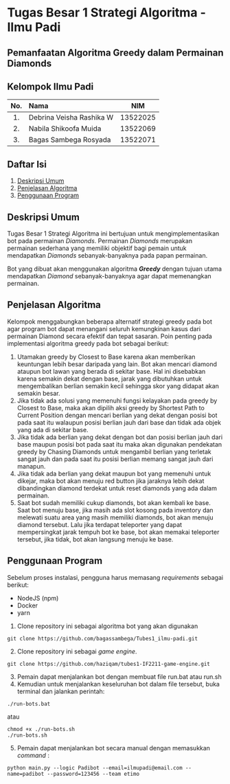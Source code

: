 # Tugas Besar 1 Strategi Algoritma - Ilmu Padi
## Pemanfaatan Algoritma Greedy dalam Permainan Diamonds

## Kelompok Ilmu Padi
| No. | Nama                     |   NIM    |
|:---:|:-------------------------|:--------:|
| 1.  | Debrina Veisha Rashika W | 13522025 |
| 2.  | Nabila Shikoofa Muida    | 13522069 |
| 3.  | Bagas Sambega Rosyada    | 13522071 |

## Daftar Isi
1. [Deskripsi Umum](#deskripsi-umum)
2. [Penjelasan Algoritma](#penjelasan-algoritma)
3. [Penggunaan Program](#penggunaan-program)

## Deskripsi Umum
Tugas Besar 1 Strategi Algoritma ini bertujuan untuk mengimplementasikan bot pada permainan _Diamonds_. Permainan _Diamonds_ merupakan permainan sederhana yang memiliki objektif bagi pemain untuk mendapatkan _Diamonds_ sebanyak-banyaknya pada papan permainan.

Bot yang dibuat akan menggunakan algoritma _**Greedy**_ dengan tujuan utama mendapatkan _Diamond_ sebanyak-banyaknya agar dapat memenangkan permainan.

## Penjelasan Algoritma
Kelompok menggabungkan beberapa alternatif strategi greedy pada bot agar program bot dapat menangani seluruh kemungkinan kasus dari permainan Diamond secara efektif dan tepat sasaran. Poin penting pada implementasi algoritma greedy pada bot sebagai berikut:
1. Utamakan greedy by Closest to Base karena akan memberikan keuntungan lebih besar daripada yang lain. Bot akan mencari diamond ataupun bot lawan yang berada di sekitar base. Hal ini disebabkan karena semakin dekat dengan base, jarak yang dibutuhkan untuk mengembalikan berlian semakin kecil sehingga skor yang didapat akan semakin besar.
2. Jika tidak ada solusi yang memenuhi fungsi kelayakan pada greedy by Closest to Base, maka akan dipilih aksi greedy by Shortest Path to Current Position dengan mencari berlian yang dekat dengan posisi bot pada saat itu walaupun posisi berlian jauh dari base dan tidak ada objek yang ada di sekitar base.
3. Jika tidak ada berlian yang dekat dengan bot dan posisi berlian jauh dari base maupun posisi bot pada saat itu maka akan digunakan pendekatan greedy by Chasing Diamonds untuk mengambil berlian yang terletak sangat jauh dan pada saat itu posisi berlian memang sangat jauh dari manapun.
4. Jika tidak ada berlian yang dekat maupun bot yang memenuhi untuk dikejar, maka bot akan menuju red button jika jaraknya lebih dekat dibandingkan diamond terdekat untuk reset diamonds yang ada dalam permainan.
5. Saat bot sudah memiliki cukup diamonds, bot akan kembali ke base. Saat bot menuju base, jika masih ada slot kosong pada inventory dan melewati suatu area yang masih memiliki diamonds, bot akan menuju diamond tersebut. Lalu jika terdapat teleporter yang dapat mempersingkat jarak tempuh bot ke base, bot akan memakai teleporter tersebut, jika tidak, bot akan langsung menuju ke base.

## Penggunaan Program
Sebelum proses instalasi, pengguna harus memasang _requirements_ sebagai berikut:
- NodeJS (npm)
- Docker
- yarn

1. Clone repository ini sebagai algoritma bot yang akan digunakan
```
git clone https://github.com/bagassambega/Tubes1_ilmu-padi.git
```
2. Clone repository ini sebagai _game engine_.
```
git clone https://github.com/haziqam/tubes1-IF2211-game-engine.git
```
3. Pemain dapat menjalankan bot dengan membuat file run.bat atau run.sh
4. Kemudian untuk menjalankan keseluruhan bot dalam file tersebut, buka terminal dan jalankan perintah: 
```
./run-bots.bat
```
atau
```
chmod +x ./run-bots.sh
./run-bots.sh
```
5. Pemain dapat menjalankan bot secara manual dengan memasukkan _command_ :
```
python main.py --logic Padibot --email=ilmupadi@email.com --name=padibot --password=123456 --team etimo
```